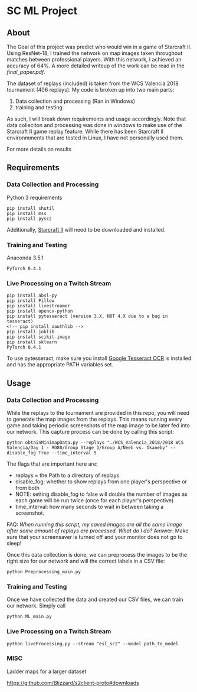 # SC ML Project

## About

The Goal of this project was predict who would win in a game of Starcraft II. Using ResNet-18, I trained the network on map images taken throughout matches between professional players. With this network, I achieved an accuracy of 64%. A more detailed writeup of the work can be read in the *final_paper.pdf*.

The dataset of replays (included) is taken from the WCS Valencia 2018 tournament (406 replays). My code is broken up into two main parts:

1. Data collection and processing (Ran in Windows)
2. training and testing

As such, I will break down requirements and usage accordingly. Note that data colleciton and processing was done in windows to make use of the Starcraft II game replay feature. While there has been Starcraft II environmments that are tested in Linux, I have not personally used them.

For more details on results

## Requirements

### Data Collection and Processing

Python 3 requirements
```
pip install shutil
pip install mss
pip install pysc2
```
Additionally, [Starcraft II](https://starcraft2.com/en-us/) will need to be downloaded and installed.

### Training and Testing

Anaconda 3.5.1
```
PyTorch 0.4.1
```

### Live Processing on a Twitch Stream

```
pip install absl-py
pip install Pillow
pip install livestreamer
pip install opencv-python
pip install pytesseract (version 3.X, NOT 4.X due to a bug in tesseract)
<!-- pip install oauthlib -->
pip install joblib
pip install scikit-image
pip install sklearn
PyTorch 0.4.1
```

To use pytesseract, make sure you install [Google Tesseract OCR](https://github.com/tesseract-ocr/tesseract) is installed and has the appropriate PATH variables set.

## Usage

### Data Collection and Processing

While the replays to the tournament are provided in this repo, you will need to generate the map images from the replays. This means running every game and taking periodic screenshots of the map image to be later fed into our network. This capture process can be done by calling this script:

```
python obtainMinimapData.py --replays "./WCS_Valencia_2018/2018 WCS Valencia/Day 1 - RO80/Group Stage 1/Group A/Neeb vs. Okaneby" --disable_fog True --time_interval 5
```

The flags that are important here are:
 - replays = the Path to a directory of replays
 - disable_fog: whether to show replays from one player's perspective or from both
  - NOTE: setting disable_fog to false will double the number of images as each game will be run twice (once for each player's perspective)
 - time_interval: how many seconds to wait in between taking a screenshot.

FAQ: *When running this script, my saved images are all the same image after some amount of replays are processed. What do I do?*
Answer: Make sure that your screensaver is turned off and your monitor does not go to sleep!

Once this data collection is done, we can preprocess the images to be the right size for our network and will the correct labels in a CSV file:

```
python Preprocessing_main.py
```

### Training and Testing

Once we have collected the data and created our CSV files, we can train our network. Simply call

```
python ML_main.py
```

### Live Processing on a Twitch Stream

```
python liveProcessing.py --stream "esl_sc2" --model path_to_model
```

### MISC

Ladder maps for a larger dataset

https://github.com/Blizzard/s2client-proto#downloads